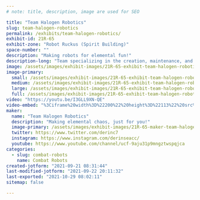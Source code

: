 ```yaml
---
# note: title, description, image are used for SEO

title: "Team Halogen Robotics"
slug: team-halogen-robotics
permalink: /exhibits/team-halogen-robotics/
exhibit-id: 21R-65
exhibit-zone: "Robot Ruckus (Spirit Building)"
space-number: ""
description: "Making robots for elemental fun!"
description-long: "Team specializing in the creation, maintenance, and operation of robotic devices for the entertainment of the masses."
image: /assets/images/exhibit-images/21R-65-exhibit-team-halogen-robotics-20210912-180427-large.jpg
image-primary: 
  small: /assets/images/exhibit-images/21R-65-exhibit-team-halogen-robotics-20210912-180427-small.jpg
  medium: /assets/images/exhibit-images/21R-65-exhibit-team-halogen-robotics-20210912-180427-medium.jpg
  large: /assets/images/exhibit-images/21R-65-exhibit-team-halogen-robotics-20210912-180427-large.jpg
  full: /assets/images/exhibit-images/21R-65-exhibit-team-halogen-robotics-20210912-180427-full.jpg
video: "https://youtu.be/I3GLL9XN-QE"
video-embed: "%3Ciframe%20width%3D%22200%22%20height%3D%22113%22%20src%3D%22https%3A//www.youtube.com/embed/I3GLL9XN-QE%3Ffeature%3Doembed%22%20frameborder%3D%220%22%20allow%3D%22accelerometer%3B%20autoplay%3B%20clipboard-write%3B%20encrypted-media%3B%20gyroscope%3B%20picture-in-picture%22%20allowfullscreen%3E%3C/iframe%3E"
maker: 
  name: "Team Halogen Robotics"
  description: "Making elemental chaos, just for you!"
  image-primary: /assets/images/exhibit-images/21R-65-maker-team-halogen-robotics-20210911-203501-medium.jpg
  twitter: https://www.twitter.com/derinc7
  instagram: https://www.instagram.com/derinseacc/
  youtube: https://www.youtube.com/channel/ucf-9aju31p9mngztwspqjca
categories: 
  - slug: combat-robots
    name: Combat Robots
created-jotform: "2021-09-21 08:31:44"
last-modified-jotform: "2021-09-22 20:11:32"
last-exported: "2021-10-29 08:02:11"
sitemap: false

---
```

